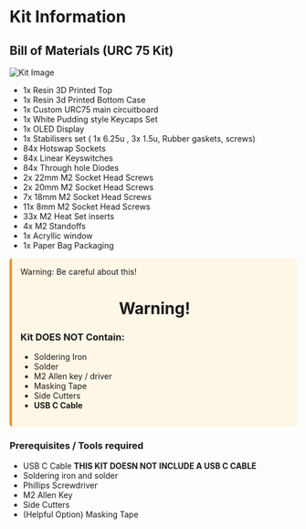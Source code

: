 # Kit Information




## Bill of Materials (URC 75 Kit)
![Kit Image](/img/Full%20Kit%20Kaid%20Out.JPG)
- 1x Resin 3D Printed Top 
- 1x Resin 3d Printed Bottom Case 
- 1x Custom URC75 main circuitboard
- 1x White Pudding style Keycaps Set
- 1x OLED Display
- 1x Stabilisers set ( 1x 6.25u , 3x 1.5u, Rubber gaskets, screws)
- 84x Hotswap Sockets
- 84x Linear Keyswitches
- 84x Through hole Diodes
- 2x 22mm M2 Socket Head Screws
- 2x 20mm M2 Socket Head Screws
- 7x 18mm M2 Socket Head Screws
- 11x 8mm M2 Socket Head Screws
- 33x M2 Heat Set inserts
- 4x M2 Standoffs
- 1x Acryllic window
- 1x Paper Bag Packaging 

<div style="background-color: #fff7e6; padding: 15px; border-radius: 5px; border-left: 4px solid #fa8c16;">
  Warning: Be careful about this!


<h1 style="text-align: center;">  Warning! </h1>

### Kit DOES NOT Contain:
- Soldering Iron 
- Solder 
- M2 Allen key / driver
- Masking Tape
- Side Cutters
- **USB C Cable**

</div>

### Prerequisites / Tools required
- USB C Cable **THIS KIT DOESN NOT INCLUDE A USB C CABLE**
- Soldering iron and solder
- Phillips Screwdriver 
- M2 Allen Key
- Side Cutters
- (Helpful Option) Masking Tape